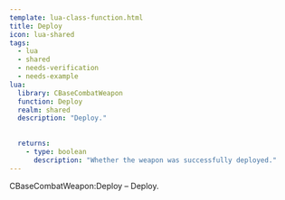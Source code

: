 ```yaml
---
template: lua-class-function.html
title: Deploy
icon: lua-shared
tags:
  - lua
  - shared
  - needs-verification
  - needs-example
lua:
  library: CBaseCombatWeapon
  function: Deploy
  realm: shared
  description: "Deploy."
  
  
  returns:
    - type: boolean
      description: "Whether the weapon was successfully deployed."
---
```


<div class="lua__search__keywords">
CBaseCombatWeapon:Deploy &#x2013; Deploy.
</div>
